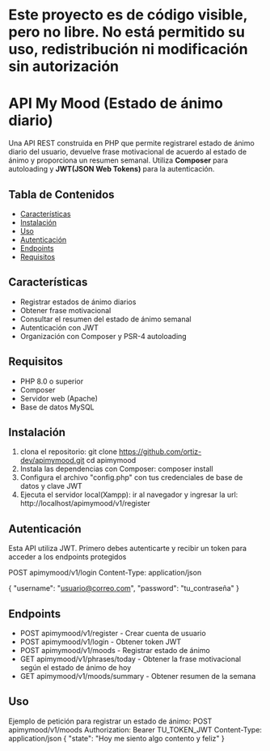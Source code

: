 # Este proyecto es de código visible, pero no libre. No está permitido su uso, redistribución ni modificación sin autorización

# API My Mood (Estado de ánimo diario)

Una API REST construida en PHP que permite registrarel estado de ánimo diario del usuario, devuelve frase motivacional de acuerdo al estado de ánimo y proporciona un resumen semanal. Utiliza **Composer** para autoloading y **JWT(JSON Web Tokens)** para la autenticación.

## Tabla de Contenidos

- [Características](#características)
- [Instalación](#instalación)
- [Uso](#uso)
- [Autenticación](#autenticación)
- [Endpoints](#endpoints)
- [Requisitos](#requisitos)

## Características

- Registrar estados de ánimo diarios
- Obtener frase motivacional
- Consultar el resumen del estado de ánimo semanal
- Autenticación con JWT
- Organización con Composer y PSR-4 autoloading

## Requisitos

- PHP 8.0 o superior
- Composer
- Servidor web (Apache)
- Base de datos MySQL

## Instalación

1. clona el repositorio:
   git clone https://github.com/ortiz-dev/apimymood.git
   cd apimymood
2. Instala las dependencias con Composer:
   composer install
3. Configura el archivo "config.php" con tus credenciales de base de datos y clave JWT
4. Ejecuta el servidor local(Xampp):
   ir al navegador y ingresar la url: http://localhost/apimymood/v1/register

## Autenticación

Esta API utiliza JWT. Primero debes autenticarte y recibir un token para acceder a los endpoints protegidos

POST apimymood/v1/login
Content-Type: application/json

{
"username": "usuario@correo.com",
"password": "tu_contraseña"
}

## Endpoints

- POST apimymood/v1/register - Crear cuenta de usuario
- POST apimymood/v1/login - Obtener token JWT
- POST apimymood/v1/moods - Registrar estado de ánimo
- GET apimymood/v1/phrases/today - Obtener la frase motivacional según el estado de ánimo de hoy
- GET apimymood/v1/moods/summary - Obtener resumen de la semana

## Uso

Ejemplo de petición para registrar un estado de ánimo:
POST apimymood/v1/moods
Authorization: Bearer TU_TOKEN_JWT
Content-Type: application/json
{
"state": "Hoy me siento algo contento y feliz"
}
